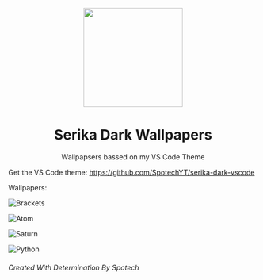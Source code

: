 <p align="center"><img src="https://raw.githubusercontent.com/SpotechYT/serika-dark/main/assets/Logo.jpg" height="200"></p>
<h1 align="center">Serika Dark Wallpapers</h1>
<p align="center">Wallpapsers bassed on my VS Code Theme</p>

Get the VS Code theme: https://github.com/SpotechYT/serika-dark-vscode

Wallpapers:

![Brackets](https://raw.githubusercontent.com/SpotechYT/serika-dark-wallpapers/main/Serika-Wallpaper-Brackets.jpg)

![Atom](https://raw.githubusercontent.com/SpotechYT/serika-dark-wallpapers/main/Serika-Wallpaper-Atom.jpg)

![Saturn](https://raw.githubusercontent.com/SpotechYT/serika-dark-wallpapers/main/Serika-Wallpaper-Saturn.jpg)

![Python](https://raw.githubusercontent.com/SpotechYT/serika-dark-wallpapers/main/Serika-Wallpaper-Python.jpg)


###### Created With Determination By Spotech
